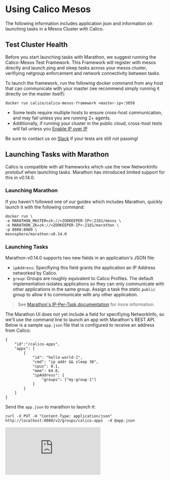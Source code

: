 # Using Calico Mesos
The following information includes application json and information on launching tasks in a Mesos Cluster with Calico.

## Test Cluster Health
Before you start launching tasks with Marathon, we suggest running the Calico-Mesos Test Framework. This Framework will register with mesos directly and launch ping and sleep tasks across your mesos cluster, verifiying netgroup enforcement and network connectivity between tasks.

To launch the framework, run the following docker command from any host that can communicate with your master (we recommend simply running it directly on the master itself):
```
docker run calico/calico-mesos-framework <master-ip>:5050
```
- Some tests require multiple hosts to ensure cross-host communication, and may fail unless you are running 2+ agents.
- Additionally, if running your cluster in the public cloud, cross-host tests will fail unless you [Enable IP over IP](https://github.com/projectcalico/calico-containers/blob/master/docs/FAQ.md#can-i-run-calico-in-a-public-cloud-environment)

Be sure to contact us on [Slack][calico-slack] if your tests are still not passing!

## Launching Tasks with Marathon
Calico is compatible with all frameworks which use the new NetworkInfo protobuf when launching tasks. Marathon has introduced limited support for this in v0.14.0. 

### Launching Marathon
If you haven't followed one of our guides which includes Marathon, quickly launch it with the following command:
```
docker run \
-e MARATHON_MASTER=zk://<ZOOKEEPER-IP>:2181/mesos \
-e MARATHON_ZK=zk://<ZOOKEEPER-IP>:2181/marathon \
-p 8080:8080 \
mesosphere/marathon:v0.14.0
```

### Launching Tasks
Marathon-v0.14.0 supports two new fields in an application's JSON file:

- `ipAddress`: Specifiying this field grants the application an IP Address networked by Calico.
- `group`: Groups are roughly equivalent to Calico Profiles. The default implementation isolates applications so they can only communicate with other applications in the same group. Assign a task the static `public` group to allow it to communicate with any other application.
 
> See [Marathon's IP-Per-Task documentation][marathon-ip-per-task-doc] for more information.

The Marathon UI does not yet include a field for specifiying NetworkInfo, so we'll use the command line to launch an app with Marathon's REST API. Below is a sample `app.json` file that is configured to receive an address from Calico:
```
{
    "id":"/calico-apps",
    "apps": [
        {
            "id": "hello-world-1",
            "cmd": "ip addr && sleep 30",
            "cpus": 0.1,
            "mem": 64.0,
            "ipAddress": {
                "groups": ["my-group-1"]
            }
        }
    ]
}
```

Send the `app.json` to marathon to launch it:
```
curl -X PUT -H "Content-Type: application/json" http://localhost:8080/v2/groups/calico-apps  -d @app.json
```
[calico-slack]: https://calicousers-slackin.herokuapp.com/
[marathon-ip-per-task-doc]: https://github.com/mesosphere/marathon/blob/v0.14.0/docs/docs/ip-per-task.md
[![Analytics](https://ga-beacon.appspot.com/UA-52125893-3/calico-containers/docs/mesos/README.md?pixel)](https://github.com/igrigorik/ga-beacon)
